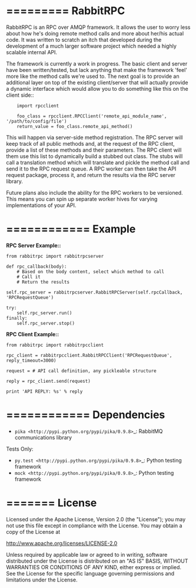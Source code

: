 =========
RabbitRPC
=========

RabbitRPC is an RPC over AMQP framework.  It allows the user to worry less about how he's doing remote method calls and
more about her/his actual code.  It was written to scratch an itch that developed during the development of a much
larger software project which needed a highly scalable internal API.

The framework is currently a work in progress.  The basic client and server have been written/tested, but lack anything
that make the framework 'feel' more like the method calls we're used to.  The next goal is to provide an additional
layer on top of the existing client/server that will actually provide a dynamic interface which would allow you to
do something like this on the client side::

        import rpcclient

        foo_class = rpcclient.RPCClient('remote_api_module_name', '/path/to/config/file')
        return_value = foo_class.remote_api_method()

This will happen via server-side method registration.  The RPC server will keep track of all public methods and, at
the request of the RPC client, provide a list of these methods and their parameters.  The RPC client will them use
this list to dynamically build a stubbed out class.  The stubs will call a translation method which will translate and
pickle the method call and send it to the RPC request queue.  A RPC worker can then take the API request package,
process it, and return the results via the RPC server library.

Future plans also include the ability for the RPC workers to be versioned.  This means you can spin up separate worker
hives for varying implementations of your API.

============
Example
============
**RPC Server Example::**

    from rabbitrpc import rabbitrpcserver

    def rpc_callback(body):
        # Based on the body content, select which method to call
        # Call it
        # Return the results

    self.rpc_server = rabbitrpcserver.RabbitRPCServer(self.rpcCallback, 'RPCRequestQueue')

    try:
        self.rpc_server.run()
    finally:
        self.rpc_server.stop()

**RPC Client Example::**

    from rabbitrpc import rabbitrpcclient

    rpc_client = rabbitrpcclient.RabbitRPCClient('RPCRequestQueue', reply_timeout=3000)

    request = # API call definition, any pickleable structure

    reply = rpc_client.send(request)

    print 'API REPLY: %s' % reply

============
Dependencies
============

* `pika <http://pypi.python.org/pypi/pika/0.9.8>`_: RabbitMQ communications library

Tests Only:
* `py.test <http://pypi.python.org/pypi/pika/0.9.8>`_: Python testing framework
* `mock <http://pypi.python.org/pypi/pika/0.9.8>`_: Python testing framework

=======
License
=======
Licensed under the Apache License, Version 2.0 (the "License");
you may not use this file except in compliance with the License.
You may obtain a copy of the License at

http://www.apache.org/licenses/LICENSE-2.0

Unless required by applicable law or agreed to in writing, software
distributed under the License is distributed on an "AS IS" BASIS,
WITHOUT WARRANTIES OR CONDITIONS OF ANY KIND, either express or implied.
See the License for the specific language governing permissions and
limitations under the License.
